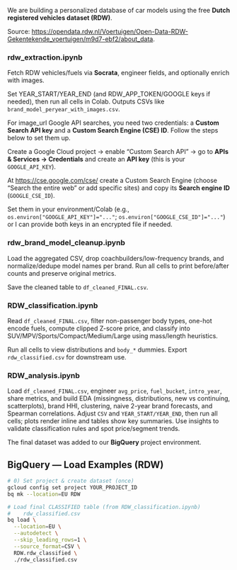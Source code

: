 We are building a personalized database of car models using the free **Dutch registered vehicles dataset (RDW)**. 

Source: https://opendata.rdw.nl/Voertuigen/Open-Data-RDW-Gekentekende_voertuigen/m9d7-ebf2/about_data.

### rdw_extraction.ipynb
Fetch RDW vehicles/fuels via **Socrata**, engineer fields, and optionally enrich with images. 

Set YEAR_START/YEAR_END (and RDW_APP_TOKEN/GOOGLE keys if needed), then run all cells in Colab. Outputs CSVs like `brand_model_peryear_with_images.csv`.

For image_url Google API searches, you need two credentials: a **Custom Search API key** and a **Custom Search Engine (CSE) ID**. Follow the steps below to set them up.

Create a Google Cloud project → enable “Custom Search API” → go to **APIs & Services → Credentials** and create an **API key** (this is your `GOOGLE_API_KEY`). 

At https://cse.google.com/cse/ create a Custom Search Engine (choose “Search the entire web” or add specific sites) and copy its **Search engine ID** (`GOOGLE_CSE_ID`).  

Set them in your environment/Colab (e.g., `os.environ["GOOGLE_API_KEY"]="..."`; `os.environ["GOOGLE_CSE_ID"]="..."`) or I can provide both keys in an encrypted file if needed.

                                                                                                                   
### rdw_brand_model_cleanup.ipynb
Load the aggregated CSV, drop coachbuilders/low-frequency brands, and normalize/dedupe model names per brand. Run all cells to print before/after counts and preserve original metrics. 

Save the cleaned table to `df_cleaned_FINAL.csv`.

### RDW_classification.ipynb
Read `df_cleaned_FINAL.csv`, filter non-passenger body types, one-hot encode fuels, compute clipped Z-score price, and classify into SUV/MPV/Sports/Compact/Medium/Large using mass/length heuristics. 

Run all cells to view distributions and `body_*` dummies. Export `rdw_classified.csv` for downstream use.

### RDW_analysis.ipynb
Load `df_cleaned_FINAL.csv`, engineer `avg_price`, `fuel_bucket`, `intro_year`, share metrics, and build EDA (missingness, distributions, new vs continuing, scatterplots), brand HHI, clustering, naive 2-year brand forecasts, and Spearman correlations. Adjust `CSV` and `YEAR_START/YEAR_END`, then run all cells; plots render inline and tables show key summaries. Use insights to validate classification rules and spot price/segment trends.

The final dataset was added to our **BigQuery** project environment.

## BigQuery — Load Examples (RDW)

```bash
# 0) Set project & create dataset (once)
gcloud config set project YOUR_PROJECT_ID
bq mk --location=EU RDW

# Load final CLASSIFIED table (from RDW_classification.ipynb)
#    rdw_classified.csv
bq load \
  --location=EU \
  --autodetect \
  --skip_leading_rows=1 \
  --source_format=CSV \
  RDW.rdw_classified \
  ./rdw_classified.csv

